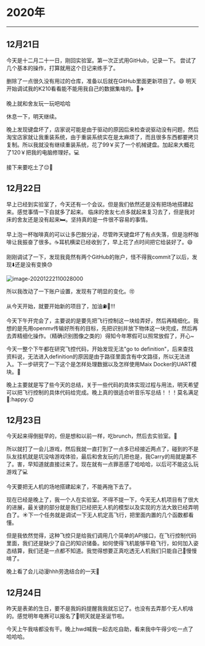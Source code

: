 # 2020年

---

## 12月21日

今天是十二月二十一日，刚回实验室。第一次正式用GitHub，记录一下。
尝试了几个基本的操作，打算就用这个日记来练手了。

删除了一点很久没有用过的仓库，准备以后就在GitHub里面更新项目了。:smile:
明天开始调试我的K210看看能不能用我自己的数据集啥的。:calendar::airplane:

晚上就和舍友玩一玩吧哈哈

休息一下，明天继续。

晚上发现键盘坏了，店家说可能是由于驱动的原因后来检查说驱动没有问题，然后淘宝店家就让我重装系统，由于重装系统实在是太麻烦了，而且很多东西都要拷贝复制。所以我就没有继续重装系统，花了99￥买了一个机械键盘。加起来大概花了120￥把我的电脑修理好。:computer:

接下来要吃土了:pensive::meat_on_bone:

## 12月22日

早上已经到实验室了，今天还有一个会议。但是我们依然还是没有把场地搭建起来。感觉事情一下自就多了起来。
临床的舍友七点多就起来复习去了，但是我对床的舍友还是没有起来:bed:。坚持真的是一件很不容易的事情。

早上泡一杯咖啡真的可以让多巴胺分泌，尽管昨天键盘坏了有点失落，但是泡杯咖啡让我振奋了很多。:coffee:耳机横梁已经收到了，早上花了点时间把它给装好了。:smile:

刚刚调试了一下，发现我竟然有两个GitHub的账户，怪不得我commit了以后，发现:arrow_down:还是没有变换:sweat:

![image-20201222110028000](image-20201222110028000.png)

所以我改动了一下账户设置，发现有了明显的变化。:accept:

从今天开始，就要开始新的项目了，加油:fuelpump::strawberry:!!!

今天下午开完会了，主要说的是要先把飞行控制这一块给弄好，然后再精细化。我想的是先用openmv传输好所有的目标，先把识别并放下物体这一块完成，然后再去弄精细化操作。（精确识别图像之类的）得知今年寒假可以照常放假了，开心~

今天一整个下午都在研究飞控代码，开始发现无法"go to definition"，后来查找资料说，无法进入definition的原因是由于路径里面含有中文路径，所以无法进入。下一步研究了一下这个是怎样处理数据以及怎样使用Maix Docker的UART模块。:deciduous_tree:

晚上主要就是写了些今天的总结，关于一些代码的具体实现过程与用法，明天希望可以把飞行控制的具体代码给完成。晚上真的很适合听音乐写总结！！！莫名满足:jack_o_lantern::happy::sun_with_face:

## 12月23日

今天起来得倒挺早的，但是想和以前一样，吃brunch，然后去实验室。:cake:

所以就打了一会儿游戏，然后我就一直打到了一点多已经接近两点了，碰到的不是队友挂机就是坑没啥游戏体验，最后和舍友玩的几把也是，我Carry的局就是赢不了。害，早知道就直接过来了。现在就有一点罪恶感了哈哈哈，以后可不能这么玩游戏了:computer:

今天要把无人机的场地搭建起来了，不能再拖下去了。

现在已经是晚上了，我一个人在实验室。不得不提一下，今天无人机项目有了很大的进展，最关键的部分就是我们已经把无人机的模型以及实现的方法大致已经弄明白了。:sunny:下一个任务就是调试一下无人机定高飞行，把里面内置的几个函数都看懂。

但是我依然觉得，这种飞控只是给我们调用几个简单的API接口，在飞行控制代码里面，我们还是缺少了自己的知识储备。如何使得飞机能够平稳飞行，如何加入姿态结算，我们还是一点都不知道。我觉得想要正真吃透无人机我们只能自己:rainbow:慢慢啃了。

晚上看了会儿动漫hhh劳逸结合的一天:slightly_smiling_face:

## 12月24日

昨天是表弟的生日，要不是我妈妈提醒我我就忘记了。也没有去弄那个无人机啥的。感觉明年电赛可以报名了:christmas_tree:明天就是圣诞节啦。

今天上午我啥都没有干。晚上hwd喊我一起去吃自助，看来我中午得少吃一点了哈哈哈。